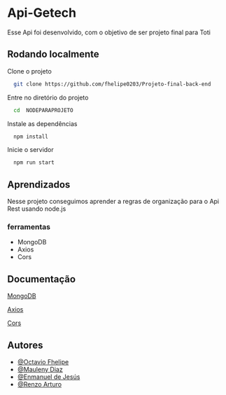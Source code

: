 
# Api-Getech

Esse Api foi desenvolvido, com o objetivo de ser projeto final para Toti
## Rodando localmente

Clone o projeto

```bash
  git clone https://github.com/fhelipe0203/Projeto-final-back-end
```

Entre no diretório do projeto

```bash
  cd  NODEPARAPROJETO
```

Instale as dependências

```bash
  npm install
```

Inicie o servidor

```bash
  npm run start
```


## Aprendizados

Nesse projeto conseguimos aprender a regras de organização para o Api Rest usando node.js 
### ferramentas
* MongoDB
* Axios
* Cors
## Documentação

[MongoDB](https://www.mongodb.com/docs/manual/core/document/)

[Axios](https://axios-http.com/docs/intro)

[Cors](https://developer.mozilla.org/en-US/docs/Web/HTTP/CORS)


## Autores

- [@Octavio Fhelipe](https://www.github.com/fhelipe0203)
- [@Mauleny Diaz](https://www.github.com/MaulenyDiaz)
- [@Enmanuel de Jesús](https://www.github.com/Enma1989)
- [@Renzo Arturo](https://github.com/Renzo765)

